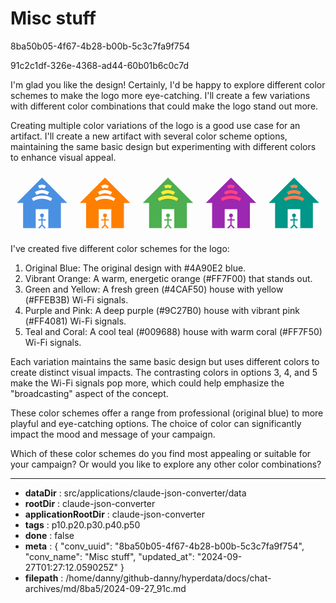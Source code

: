 # Misc stuff

8ba50b05-4f67-4b28-b00b-5c3c7fa9f754

91c2c1df-326e-4368-ad44-60b01b6c0c7d

 I'm glad you like the design! Certainly, I'd be happy to explore different color schemes to make the logo more eye-catching. I'll create a few variations with different color combinations that could make the logo stand out more.

<antThinking>Creating multiple color variations of the logo is a good use case for an artifact. I'll create a new artifact with several color scheme options, maintaining the same basic design but experimenting with different colors to enhance visual appeal.</antThinking>

<antArtifact identifier="self-hosted-content-logo-color-variations" type="image/svg+xml" title="Self-Hosted Content Campaign Logo Color Variations">
<svg xmlns="http://www.w3.org/2000/svg" viewBox="0 0 500 100">
  <!-- Original Blue -->
  <g transform="translate(0,0)">
    <path d="M10 50 L50 10 L90 50 L80 50 L80 90 H20 V50 Z" fill="#4A90E2"/>
    <rect x="40" y="60" width="20" height="30" fill="#FFFFFF"/>
    <path d="M35 45 A30 30 0 0 1 65 45" fill="none" stroke="#FFFFFF" stroke-width="5"/>
    <path d="M40 35 A20 20 0 0 1 60 35" fill="none" stroke="#FFFFFF" stroke-width="5"/>
    <path d="M45 25 A10 10 0 0 1 55 25" fill="none" stroke="#FFFFFF" stroke-width="5"/>
    <circle cx="50" cy="70" r="3" fill="#4A90E2"/>
    <line x1="50" y1="73" x2="50" y2="85" stroke="#4A90E2" stroke-width="2"/>
    <line x1="44" y1="77" x2="56" y2="77" stroke="#4A90E2" stroke-width="2"/>
    <line x1="50" y1="85" x2="45" y2="90" stroke="#4A90E2" stroke-width="2"/>
    <line x1="50" y1="85" x2="55" y2="90" stroke="#4A90E2" stroke-width="2"/>
  </g>
  
  <!-- Vibrant Orange -->
  <g transform="translate(100,0)">
    <path d="M10 50 L50 10 L90 50 L80 50 L80 90 H20 V50 Z" fill="#FF7F00"/>
    <rect x="40" y="60" width="20" height="30" fill="#FFFFFF"/>
    <path d="M35 45 A30 30 0 0 1 65 45" fill="none" stroke="#FFFFFF" stroke-width="5"/>
    <path d="M40 35 A20 20 0 0 1 60 35" fill="none" stroke="#FFFFFF" stroke-width="5"/>
    <path d="M45 25 A10 10 0 0 1 55 25" fill="none" stroke="#FFFFFF" stroke-width="5"/>
    <circle cx="50" cy="70" r="3" fill="#FF7F00"/>
    <line x1="50" y1="73" x2="50" y2="85" stroke="#FF7F00" stroke-width="2"/>
    <line x1="44" y1="77" x2="56" y2="77" stroke="#FF7F00" stroke-width="2"/>
    <line x1="50" y1="85" x2="45" y2="90" stroke="#FF7F00" stroke-width="2"/>
    <line x1="50" y1="85" x2="55" y2="90" stroke="#FF7F00" stroke-width="2"/>
  </g>

  <!-- Green and Yellow -->
  <g transform="translate(200,0)">
    <path d="M10 50 L50 10 L90 50 L80 50 L80 90 H20 V50 Z" fill="#4CAF50"/>
    <rect x="40" y="60" width="20" height="30" fill="#FFFFFF"/>
    <path d="M35 45 A30 30 0 0 1 65 45" fill="none" stroke="#FFEB3B" stroke-width="5"/>
    <path d="M40 35 A20 20 0 0 1 60 35" fill="none" stroke="#FFEB3B" stroke-width="5"/>
    <path d="M45 25 A10 10 0 0 1 55 25" fill="none" stroke="#FFEB3B" stroke-width="5"/>
    <circle cx="50" cy="70" r="3" fill="#4CAF50"/>
    <line x1="50" y1="73" x2="50" y2="85" stroke="#4CAF50" stroke-width="2"/>
    <line x1="44" y1="77" x2="56" y2="77" stroke="#4CAF50" stroke-width="2"/>
    <line x1="50" y1="85" x2="45" y2="90" stroke="#4CAF50" stroke-width="2"/>
    <line x1="50" y1="85" x2="55" y2="90" stroke="#4CAF50" stroke-width="2"/>
  </g>

  <!-- Purple and Pink -->
  <g transform="translate(300,0)">
    <path d="M10 50 L50 10 L90 50 L80 50 L80 90 H20 V50 Z" fill="#9C27B0"/>
    <rect x="40" y="60" width="20" height="30" fill="#FFFFFF"/>
    <path d="M35 45 A30 30 0 0 1 65 45" fill="none" stroke="#FF4081" stroke-width="5"/>
    <path d="M40 35 A20 20 0 0 1 60 35" fill="none" stroke="#FF4081" stroke-width="5"/>
    <path d="M45 25 A10 10 0 0 1 55 25" fill="none" stroke="#FF4081" stroke-width="5"/>
    <circle cx="50" cy="70" r="3" fill="#9C27B0"/>
    <line x1="50" y1="73" x2="50" y2="85" stroke="#9C27B0" stroke-width="2"/>
    <line x1="44" y1="77" x2="56" y2="77" stroke="#9C27B0" stroke-width="2"/>
    <line x1="50" y1="85" x2="45" y2="90" stroke="#9C27B0" stroke-width="2"/>
    <line x1="50" y1="85" x2="55" y2="90" stroke="#9C27B0" stroke-width="2"/>
  </g>

  <!-- Teal and Coral -->
  <g transform="translate(400,0)">
    <path d="M10 50 L50 10 L90 50 L80 50 L80 90 H20 V50 Z" fill="#009688"/>
    <rect x="40" y="60" width="20" height="30" fill="#FFFFFF"/>
    <path d="M35 45 A30 30 0 0 1 65 45" fill="none" stroke="#FF7F50" stroke-width="5"/>
    <path d="M40 35 A20 20 0 0 1 60 35" fill="none" stroke="#FF7F50" stroke-width="5"/>
    <path d="M45 25 A10 10 0 0 1 55 25" fill="none" stroke="#FF7F50" stroke-width="5"/>
    <circle cx="50" cy="70" r="3" fill="#009688"/>
    <line x1="50" y1="73" x2="50" y2="85" stroke="#009688" stroke-width="2"/>
    <line x1="44" y1="77" x2="56" y2="77" stroke="#009688" stroke-width="2"/>
    <line x1="50" y1="85" x2="45" y2="90" stroke="#009688" stroke-width="2"/>
    <line x1="50" y1="85" x2="55" y2="90" stroke="#009688" stroke-width="2"/>
  </g>
</svg>
</antArtifact>

I've created five different color schemes for the logo:

1. Original Blue: The original design with #4A90E2 blue.
2. Vibrant Orange: A warm, energetic orange (#FF7F00) that stands out.
3. Green and Yellow: A fresh green (#4CAF50) house with yellow (#FFEB3B) Wi-Fi signals.
4. Purple and Pink: A deep purple (#9C27B0) house with vibrant pink (#FF4081) Wi-Fi signals.
5. Teal and Coral: A cool teal (#009688) house with warm coral (#FF7F50) Wi-Fi signals.

Each variation maintains the same basic design but uses different colors to create distinct visual impacts. The contrasting colors in options 3, 4, and 5 make the Wi-Fi signals pop more, which could help emphasize the "broadcasting" aspect of the concept.

These color schemes offer a range from professional (original blue) to more playful and eye-catching options. The choice of color can significantly impact the mood and message of your campaign.

Which of these color schemes do you find most appealing or suitable for your campaign? Or would you like to explore any other color combinations?

---

* **dataDir** : src/applications/claude-json-converter/data
* **rootDir** : claude-json-converter
* **applicationRootDir** : claude-json-converter
* **tags** : p10.p20.p30.p40.p50
* **done** : false
* **meta** : {
  "conv_uuid": "8ba50b05-4f67-4b28-b00b-5c3c7fa9f754",
  "conv_name": "Misc stuff",
  "updated_at": "2024-09-27T01:27:12.059025Z"
}
* **filepath** : /home/danny/github-danny/hyperdata/docs/chat-archives/md/8ba5/2024-09-27_91c.md